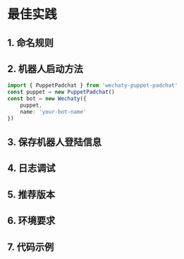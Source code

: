 # 最佳实践

## 1. 命名规则

## 2. 机器人启动方法

```typescript
import { PuppetPadchat } from 'wechaty-puppet-padchat'
const puppet = new PuppetPadchat()
const bot = new Wechaty({ 
    puppet,
    name: 'your-bot-name'
})
```

## 3. 保存机器人登陆信息

## 4. 日志调试

## 5. 推荐版本

## 6. 环境要求

## 7. 代码示例

